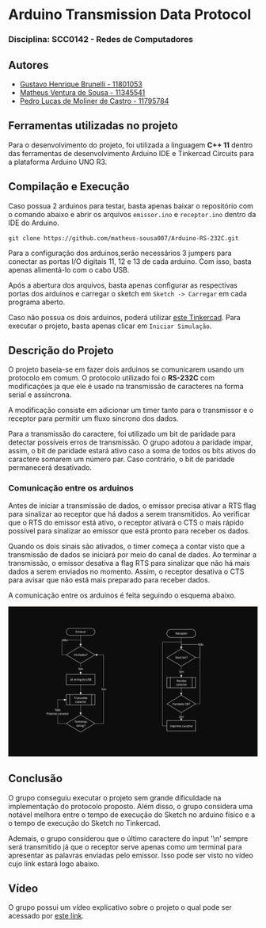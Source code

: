 # Arduino Transmission Data Protocol

### Disciplina: SCC0142 - Redes de Computadores

## Autores
 - [Gustavo Henrique Brunelli - 11801053](https://github.com/GBrunelli)
 - [Matheus Ventura de Sousa - 11345541](https://github.com/matheus-sousa007/)
 - [Pedro Lucas de Moliner de Castro - 11795784](https://github.com/pedrolmcastro)

## Ferramentas utilizadas no projeto

Para o desenvolvimento do projeto, foi utilizada a linguagem **C++ 11** dentro das ferramentas de desenvolvimento Arduino IDE e Tinkercad Circuits para a plataforma Arduino UNO R3.

## Compilação e Execução

Caso possua 2 arduinos para testar, basta apenas baixar o repositório com o comando abaixo e abrir os arquivos `emissor.ino` e `receptor.ino` dentro da IDE do Arduino.
```
git clone https://github.com/matheus-sousa007/Arduino-RS-232C.git
```

Para a configuração dos arduinos,serão necessários 3 jumpers para conectar as portas I/O digitais 11, 12 e 13 de cada arduino. Com isso, basta apenas alimentá-lo com o cabo USB.

Após a abertura dos arquivos, basta apenas configurar as respectivas portas dos arduinos e carregar o sketch em `Sketch -> Carregar` em cada programa aberto.

Caso não possua os dois arduinos, poderá utilizar [este Tinkercad](https://www.tinkercad.com/things/2a1NkF46jcS?sharecode=aAZjLkvQorBfngIxJZ01mImUlqpqjhRwDdd5XMdHzJM). Para executar o projeto, basta apenas clicar em `Iniciar Simulação`.

## Descrição do Projeto

O projeto baseia-se em fazer dois arduinos se comunicarem usando um protocolo em comum. O protocolo utilizado foi o **RS-232C** com modificações ja que ele é usado na transmissão de caracteres na forma serial e assíncrona.

A modificação consiste em adicionar um timer tanto para o transmissor e o receptor para permitir um fluxo síncrono dos dados.

Para a transmissão do caractere, foi utilizado um bit de paridade para detectar possíveis erros de transmissão. O grupo adotou a paridade ímpar, assim, o bit de paridade estará ativo caso a soma de todos os bits ativos do caractere somarem um número par. Caso contrário, o bit de paridade permanecerá desativado.

### Comunicação entre os arduinos

Antes de iniciar a transmissão de dados, o emissor precisa ativar a RTS flag para sinalizar ao receptor que há dados a serem transmitidos.
Ao verificar que o RTS do emissor está ativo, o receptor ativará o CTS o mais rápido possível para sinalizar ao emissor que está pronto para receber os dados.

Quando os dois sinais são ativados, o timer começa a contar visto que a transmissão de dados se iniciará por meio do canal de dados. Ao terminar a transmissão, o emissor desativa a flag RTS para sinalizar que não há mais dados a serem enviados no momento. Assim, o receptor desativa o CTS para avisar que não está mais preparado para receber dados.

A comunicação entre os arduinos é feita seguindo o esquema abaixo.

![](./images/esquema.png)

## Conclusão

O grupo conseguiu executar o projeto sem grande dificuldade na implementação do protocolo proposto. Além disso, o grupo considera uma notável melhora entre o tempo de execução do Sketch no arduino físico e a o tempo de execução do Sketch no Tinkercad.

Ademais, o grupo considerou que o último caractere do input '\n' sempre será transmitido já que o receptor serve apenas como um terminal para apresentar as palavras enviadas pelo emissor. Isso pode ser visto no vídeo cujo link estará logo abaixo.


## Vídeo

O grupo possui um vídeo explicativo sobre o projeto o qual pode ser acessado por [este link](https://youtu.be/RlWI3TtgbQQ). 